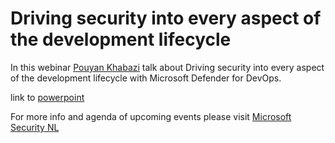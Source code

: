 # Driving security into every aspect of the development lifecycle

In this webinar [Pouyan Khabazi](https://www.linkedin.com/in/pkhabazi/) talk about Driving security into every aspect of the development lifecycle with Microsoft Defender for DevOps.

link to [powerpoint](./Driving%20security%20into%20every%20aspect%20of%20the%20development%20lifecycle.pdf)

For more info and agenda of upcoming events please visit [Microsoft Security NL](https://www.meetup.com/microsoft-security-nl/events/287958564/)
